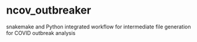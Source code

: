 # ncov_outbreaker
snakemake and Python integrated workflow for intermediate file generation for COVID outbreak analysis
